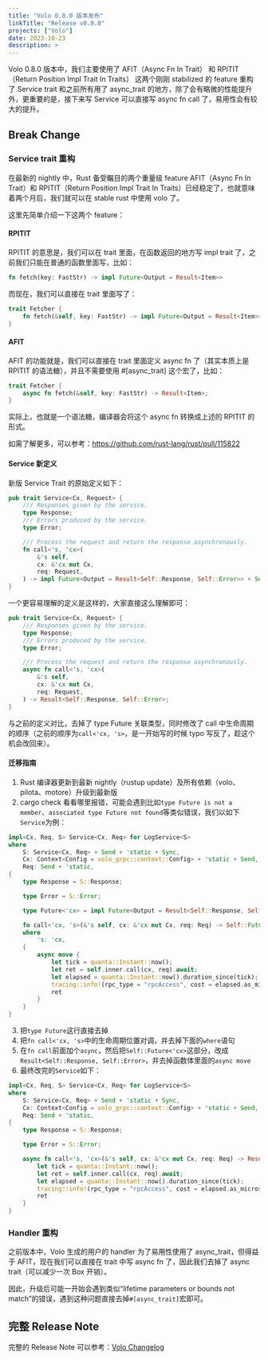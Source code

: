 ```yaml
---
title: "Volo 0.8.0 版本发布"
linkTitle: "Release v0.8.0"
projects: ["Volo"]
date: 2023-10-23
description: >
---
```


Volo 0.8.0 版本中，我们主要使用了 AFIT（Async Fn In Trait） 和 RPITIT（Return Position Impl Trait In Traits） 这两个刚刚 stabilized 的 feature 重构了 Service trait 和之前所有用了 async_trait 的地方，除了会有略微的性能提升外，更重要的是，接下来写 Service 可以直接写 async fn call 了，易用性会有较大的提升。

## Break Change

### Service trait 重构

在最新的 nightly 中，Rust 备受瞩目的两个重量级 feature AFIT（Async Fn In Trait）和 RPITIT（Return Position Impl Trait In Traits）已经稳定了，也就意味着两个月后，我们就可以在 stable rust 中使用 volo 了。

这里先简单介绍一下这两个 feature：

#### RPITIT

RPITIT 的意思是，我们可以在 trait 里面，在函数返回的地方写 impl trait 了，之前我们只能在普通的函数里面写，比如：

```rust
fn fetch(key: FastStr) -> impl Future<Output = Result<Item>>
```

而现在，我们可以直接在 trait 里面写了：

```rust
trait Fetcher {
    fn fetch(&self, key: FastStr) -> impl Future<Output = Result<Item>>;
}
```

#### AFIT

AFIT 的功能就是，我们可以直接在 trait 里面定义 async fn 了（其实本质上是 RPITIT 的语法糖），并且不需要使用 #[async_trait] 这个宏了，比如：

```rust
trait Fetcher {
    async fn fetch(&self, key: FastStr) -> Result<Item>;
}
```

实际上，也就是一个语法糖，编译器会将这个 async fn 转换成上述的 RPITIT 的形式。

如需了解更多，可以参考：https://github.com/rust-lang/rust/pull/115822

#### Service 新定义

新版 Service Trait 的原始定义如下：

```rust
pub trait Service<Cx, Request> {
    /// Responses given by the service.
    type Response;
    /// Errors produced by the service.
    type Error;

    /// Process the request and return the response asynchronously.
    fn call<'s, 'cx>(
        &'s self,
        cx: &'cx mut Cx,
        req: Request,
    ) -> impl Future<Output = Result<Self::Response, Self::Error>> + Send;
}
```

一个更容易理解的定义是这样的，大家直接这么理解即可：

```rust
pub trait Service<Cx, Request> {
    /// Responses given by the service.
    type Response;
    /// Errors produced by the service.
    type Error;

    /// Process the request and return the response asynchronously.
    async fn call<'s, 'cx>(
        &'s self,
        cx: &'cx mut Cx,
        req: Request,
    ) -> Result<Self::Response, Self::Error>;
}
```

与之前的定义对比，去掉了 type Future 关联类型，同时修改了 call 中生命周期的顺序（之前的顺序为`call<'cx, 's>`，是一开始写的时候 typo 写反了，趁这个机会改回来）。

#### 迁移指南

1. Rust 编译器更新到最新 nightly（rustup update）及所有依赖（volo、pilota、motore）升级到最新版
2. cargo check 看看哪里报错，可能会遇到比如`type Future is not a member`、`associated type Future not found`等类似错误，我们以如下`Service`为例：

```rust
impl<Cx, Req, S> Service<Cx, Req> for LogService<S>
where
    S: Service<Cx, Req> + Send + 'static + Sync,
    Cx: Context<Config = volo_grpc::context::Config> + 'static + Send,
    Req: Send + 'static,
{
    type Response = S::Response;

    type Error = S::Error;

    type Future<'cx> = impl Future<Output = Result<Self::Response, Self::Error>> + 'cx;

    fn call<'cx, 's>(&'s self, cx: &'cx mut Cx, req: Req) -> Self::Future<'cx>
    where
        's: 'cx,
    {
        async move {
            let tick = quanta::Instant::now();
            let ret = self.inner.call(cx, req).await;
            let elapsed = quanta::Instant::now().duration_since(tick);
            tracing::info!(rpc_type = "rpcAccess", cost = elapsed.as_micros() as i64);
            ret
        }
    }
}
```

3. 把`type Future`这行直接去掉
4. 把`fn call<'cx, 's>`中的生命周期位置对调，并去掉下面的`where`语句
5. 在`fn call`前面加个`async`，然后把`Self::Future<'cx>`这部分，改成`Result<Self::Response, Self::Error>`，并去掉函数体里面的`async move`
6. 最终改完的`Service`如下：

```rust
impl<Cx, Req, S> Service<Cx, Req> for LogService<S>
where
    S: Service<Cx, Req> + Send + 'static + Sync,
    Cx: Context<Config = volo_grpc::context::Config> + 'static + Send,
    Req: Send + 'static,
{
    type Response = S::Response;

    type Error = S::Error;

    async fn call<'s, 'cx>(&'s self, cx: &'cx mut Cx, req: Req) -> Result<Self::Response, Self::Error> {
        let tick = quanta::Instant::now();
        let ret = self.inner.call(cx, req).await;
        let elapsed = quanta::Instant::now().duration_since(tick);
        tracing::info!(rpc_type = "rpcAccess", cost = elapsed.as_micros() as i64);
        ret
    }
}
```

### Handler 重构

之前版本中，Volo 生成的用户的 handler 为了易用性使用了 async_trait，但得益于 AFIT，现在我们可以直接在 trait 中写 async fn 了，因此我们去掉了 async trait（可以减少一次 Box 开销）。

因此，升级后可能一开始会遇到类似“lifetime parameters or bounds not match”的错误，遇到这种问题直接去掉`#[async_trait]`宏即可。

## 完整 Release Note

完整的 Release Note 可以参考：[Volo Changelog](https://github.com/cloudwego/volo/compare/volo-0.5.4...volo-0.8.0)
